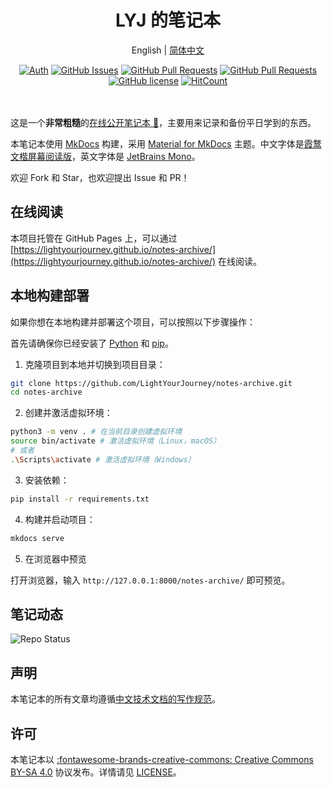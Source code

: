 <h1 align="center"><strong>LYJ 的笔记本</strong></h1>

<div align="center">

English | [简体中文](./README.zh-CN.md)

</div>

<div align="center">

[![Auth](https://img.shields.io/badge/Auth-LYJ-ff69b4)](https://github.com/LightYourJourney)
[![GitHub Issues](https://img.shields.io/github/issues/LightYourJourney/notes-archive.svg)](https://github.com/LightYourJourney/notes-archive/issues)
[![GitHub Pull Requests](https://img.shields.io/github/issues-pr/LightYourJourney/notes-archive)](https://github.com/LightYourJourney/notes-archive/pulls)
[![GitHub Pull Requests](https://img.shields.io/github/stars/LightYourJourney/notes-archive)](https://github.com/LightYourJourney/notes-archive/stargazers)
[![GitHub license](https://img.shields.io/github/license/LightYourJourney/notes-archive)](https://github.com/LightYourJourney/notes-archive/blob/main/LICENSE)
[![HitCount](https://views.whatilearened.today/views/github/LightYourJourney/notes-archive.svg)](https://github.com/LightYourJourney/notes-archive)

</div>

<div align="center">
<img src="https://cdn.jsdelivr.net/gh/eryajf/tu@main/img/image_20240420_214408.gif" width="800"  height="3">
</div><br>

这是一个**非常粗糙**的[在线公开笔记本 📝](https://lightyourjourney.github.io/notes-archive/)，主要用来记录和备份平日学到的东西。

本笔记本使用 [MkDocs](https://www.mkdocs.org/) 构建，采用 [Material for MkDocs](https://squidfunk.github.io/mkdocs-material/) 主题。中文字体是[霞鹜文楷屏幕阅读版](https://github.com/lxgw/LxgwWenKai-Screen)，英文字体是 [JetBrains Mono](https://www.jetbrains.com/lp/mono/)。

欢迎 Fork 和 Star，也欢迎提出 Issue 和 PR！

## 在线阅读

本项目托管在 GitHub Pages 上，可以通过 [https://lightyourjourney.github.io/notes-archive/](https://lightyourjourney.github.io/notes-archive/) 在线阅读。

## 本地构建部署

如果你想在本地构建并部署这个项目，可以按照以下步骤操作：

首先请确保你已经安装了 [Python](https://www.python.org/) 和 [pip](https://pypi.org/project/pip/)。

1. 克隆项目到本地并切换到项目目录：

```bash
git clone https://github.com/LightYourJourney/notes-archive.git
cd notes-archive
```

2. 创建并激活虚拟环境：

```bash
python3 -m venv . # 在当前目录创建虚拟环境
source bin/activate # 激活虚拟环境（Linux，macOS）
# 或者
.\Scripts\activate # 激活虚拟环境（Windows）
```

3. 安装依赖：

```bash
pip install -r requirements.txt
```

4. 构建并启动项目：

```bash
mkdocs serve
```

5. 在浏览器中预览

打开浏览器，输入 `http://127.0.0.1:8000/notes-archive/` 即可预览。

## 笔记动态

![Repo Status](https://repobeats.axiom.co/api/embed/e8e3ef5e020b4705bb7d326cbe97114fad81d3db.svg)

## 声明

本笔记本的所有文章均遵循[中文技术文档的写作规范](https://github.com/ruanyf/document-style-guide)。

## 许可

本笔记本以 [:fontawesome-brands-creative-commons: Creative Commons BY-SA 4.0](https://creativecommons.org/licenses/by-sa/4.0/) 协议发布。详情请见 [LICENSE](./LICENSE)。
